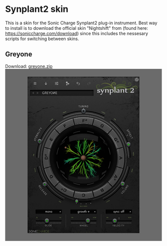 # Synplant2 skin

This is a skin for the Sonic Charge Synplant2 plug-in instrument. Best way to install is to download the official skin "Nightshift" from (found here: https://soniccharge.com/download) since this includes the nessesary scripts for switching between skins.

## Greyone
Download: [greyone.zip](greyone.zip)
![preview](greyone-preview.jpg)
